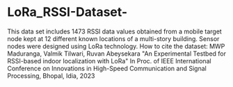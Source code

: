 # LoRa_RSSI-Dataset-
This data set includes 1473 RSSI data values obtained from a mobile target node kept at 12 different known locations of a multi-story building. Sensor nodes were designed using LoRa technology.
How to cite the dataset: MWP Maduranga, Valmik Tilwari, Ruvan Abeysekara "An Experimental Testbed for RSSI-based indoor localization with LoRa" In Proc. of IEEE International Conference on Innovations in High-Speed Communication and Signal Processing, Bhopal, Idia, 2023
